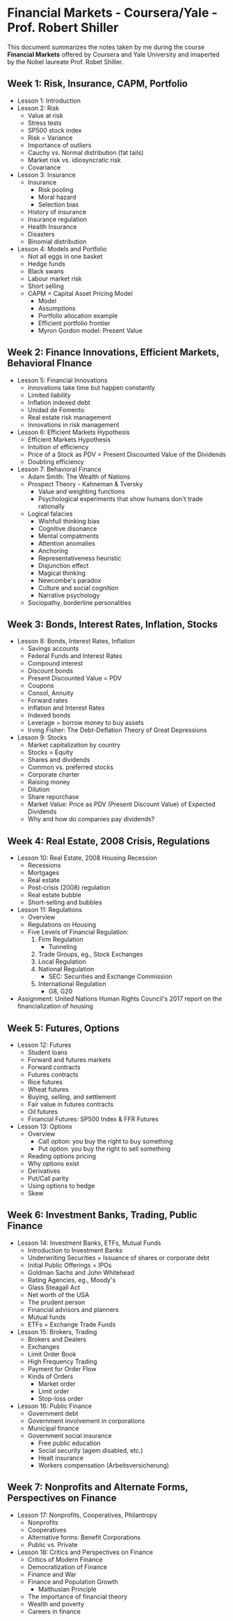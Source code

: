 # Financial Markets - Coursera/Yale - Prof. Robert Shiller

This document summarizes the notes taken by me during the course **Financial Markets** offered by Coursera and Yale University and imaperted by the Nobel laureate Prof. Robet Shiller.

## Week 1: Risk, Insurance, CAPM, Portfolio

- Lesson 1: Introduction
- Lesson 2: Risk
    - Value at risk
    - Stress tests
    - SP500 stock index
    - Risk = Variance
    - Importance of outliers
    - Cauchy vs. Normal distribution (fat tails)
    - Market risk vs. idiosyncratic risk
    - Covariance
- Lesson 3: Insurance
    - Insurance
        - Risk pooling
        - Moral hazard
        - Selection bias
    - History of insurance
    - Insurance regulation
    - Health Insurance
    - Disasters
    - Binomial distribution
- Lesson 4: Models and Portfolio
    - Not all eggs in one basket
    - Hedge funds
    - Black swans
    - Labour market risk
    - Short selling
    - CAPM = Capital Asset Pricing Model
        - Model
        - Assumptions
        - Portfolio allocation example
        - Efficient portfolio frontier
        - Myron Gordon model: Present Value

## Week 2: Finance Innovations, Efficient Markets, Behavioral FInance

- Lesson 5: Financial Innovations
    - Innovations take time but happen constantly
    - Limited liability
    - Inflation indexed debt
    - Unidad de Fomento
    - Real estate risk management
    - Innovations in risk management
- Lesson 6: Efficient Markets Hypothesis
    - Efficient Markets Hypothesis
    - Intuition of efficiency
    - Price of a Stock as PDV = Present Discounted Value of the Dividends
    - Doubting efficiency
- Lesson 7: Behavioral Finance
    - Adam Smith: The Wealth of Nations
    - Prospect Theory - Kahneman & Tversky
        - Value and weighting functions
        - Psychological experiments that show humans don't trade rationally
    - Logical falacies
        - Wishfull thinking bias
        - Cognitive disonance
        - Mental compatments
        - Attention anomalies
        - Anchoring
        - Representativeness heuristic
        - Disjunction effect
        - Magical thinking
        - Newcombe's paradox
        - Culture and social cognition
        - Narrative psychology
    - Sociopathy, borderline personalities

## Week 3: Bonds, Interest Rates, Inflation, Stocks

- Lesson 8: Bonds, Interest Rates, Inflation
    - Savings accounts
    - Federal Funds and Interest Rates
    - Compound interest
    - Discount bonds
    - Present Discounted Value = PDV
    - Coupons
    - Consol, Annuity
    - Forward rates
    - Inflation and Interest Rates
    - Indexed bonds
    - Leverage = borrow money to buy assets
    - Irving Fisher: The Debt-Deflation Theory of Great Depressions
- Lesson 9: Stocks
    - Market capitalization by country
    - Stocks = Equity
    - Shares and dividends
    - Common vs. preferred stocks
    - Corporate charter
    - Raising money
    - Dilution
    - Share repurchase
    - Market Value: Price as PDV (Present Discount Value) of Expected Dividends
    - Why and how do companies pay dividends?

## Week 4: Real Estate, 2008 Crisis, Regulations

- Lesson 10: Real Estate, 2008 Housing Recession
    - Recessions
    - Mortgages
    - Real estate
    - Post-crisis (2008) regulation
    - Real estate bubble
    - Short-selling and bubbles
- Lesson 11: Regulations
    - Overview
    - Regulations on Housing
    - Five Levels of Financial Regulation:
        1. Firm Regulation
            - Tunneling
        2. Trade Groups, eg., Stock Exchanges
        3. Local Regulation
        4. National Regulation
            - SEC: Securities and Exchange Commission
        5. International Regulation
            - G8, G20
- Assignment: United Nations Human Rights Council's 2017 report on the financialization of housing

## Week 5: Futures, Options

- Lesson 12: Futures
    - Student loans
    - Forward and futures markets
    - Forward contracts
    - Futures contracts
    - Rice futures
    - Wheat futures
    - Buying, selling, and settlement
    - Fair value in futures contracts
    - Oil futures
    - Financial Futures: SP500 Index & FFR Futures
- Lesson 13: Options
    - Overview
        - Call option: you buy the right to buy something
        - Put option: you buy the right to sell something
    - Reading options pricing
    - Why options exist
    - Derivatives
    - Put/Call parity
    - Using options to hedge
    - Skew

## Week 6: Investment Banks, Trading, Public Finance

- Lesson 14: Investment Banks, ETFs, Mutual Funds
    - Introduction to Investment Banks
    - Underwriting Securities = Issuance of shares or corporate debt
    - Initial Public Offerings = IPOs
    - Goldman Sachs and John Whitehead
    - Rating Agencies, eg., Moody's
    - Glass Steagall Act
    - Net worth of the USA
    - The prudent person
    - Financial advisors and planners
    - Mutual funds
    - ETFs = Exchange Trade Funds
- Lesson 15: Brokers, Trading
    - Brokers and Dealers
    - Exchanges
    - Limit Order Book
    - High Frequency Trading
    - Payment for Order Flow
    - Kinds of Orders
        - Market order
        - Limit order
        - Stop-loss order
- Lesson 16: Public Finance
    - Government debt
    - Government involvement in corporations
    - Municipal finance
    - Government social insurance
        - Free public education
        - Social security (agem disabled, etc.)
        - Healt insurance
        - Workers compensation (Arbeitsversicherung)
## Week 7: Nonprofits and Alternate Forms, Perspectives on Finance

- Lesson 17: Nonprofits, Cooperatives, Philantropy
    - Nonprofits
    - Cooperatives
    - Alternative forms: Benefit Corporations
    - Public vs. Private
- Lesson 18: Critics and Perspectives on Finance
    - Critics of Modern Finance
    - Democratization of Finance
    - Finance and War
    - Finance and Population Growth
        - Malthusian Principle
    - The importance of financial theory
    - Wealth and poverty
    - Careers in finance
